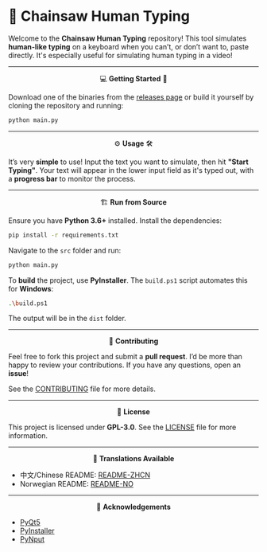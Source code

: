 # 🎯 **Chainsaw Human Typing**

Welcome to the **Chainsaw Human Typing** repository! This tool simulates **human-like typing** on a keyboard when you can’t, or don’t want to, paste directly. It's especially useful for simulating human typing in a video!

---

<div align="center">

💻 **Getting Started** 🚀

</div>

Download one of the binaries from the [releases page](https://github.com/LyubomirT/chainsaw-human-typing/releases) or build it yourself by cloning the repository and running:

```bash
python main.py
```

---

<div align="center">

⚙️ **Usage** 🛠

</div>

It’s very **simple** to use! Input the text you want to simulate, then hit **"Start Typing"**. Your text will appear in the lower input field as it's typed out, with a **progress bar** to monitor the process.

---

<div align="center">

🏗 **Run from Source**

</div>

Ensure you have **Python 3.6+** installed. Install the dependencies:

```bash
pip install -r requirements.txt
```

Navigate to the `src` folder and run:

```bash
python main.py
```

To **build** the project, use **PyInstaller**. The `build.ps1` script automates this for **Windows**:

```bash
.\build.ps1
```

The output will be in the `dist` folder.

---

<div align="center">

🤝 **Contributing**

</div>

Feel free to fork this project and submit a **pull request**. I’d be more than happy to review your contributions. If you have any questions, open an **issue**!

See the [CONTRIBUTING](CONTRIBUTING.md) file for more details.

---

<div align="center">

📝 **License**

</div>

This project is licensed under **GPL-3.0**. See the [LICENSE](LICENSE) file for more information.

---

<div align="center">

🎌 **Translations Available**

</div>

- 中文/Chinese README: [README-ZHCN](https://github.com/LyubomirT/chainsaw-human-typing/readmes/README-Chinese.md)  
- Norwegian README: [README-NO](https://github.com/LyubomirT/chainsaw-human-typing/readmes/README-Norwegian.md)

---

<div align="center">

🙏 **Acknowledgements**

</div>

- [PyQt5](https://pypi.org/project/PyQt5/)
- [PyInstaller](https://pypi.org/project/pyinstaller/)
- [PyNput](https://pypi.org/project/pynput/)